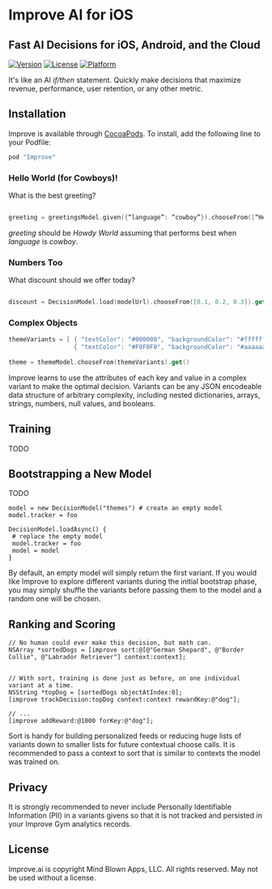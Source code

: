 # Improve AI for iOS

## Fast AI Decisions for iOS, Android, and the Cloud
 
[![Version](https://img.shields.io/cocoapods/v/Improve.svg?style=flat)](http://cocoapods.org/pods/Improve)
[![License](https://img.shields.io/cocoapods/l/Improve.svg?style=flat)](http://cocoapods.org/pods/Improve)
[![Platform](https://img.shields.io/cocoapods/p/Improve.svg?style=flat)](http://cocoapods.org/pods/Improve)

It's like an AI *if/then* statement. Quickly make decisions that maximize revenue, performance, user retention, or any other metric.

## Installation

Improve is available through [CocoaPods](http://cocoapods.org). To install, add the following line to your Podfile:

```ruby
pod "Improve"
```

### Hello World (for Cowboys)!

What is the best greeting?

```swift

greeting = greetingsModel.given({“language”: “cowboy”}).chooseFrom([“Hello World”, “Howdy World”, “Yo World”]).get()
```

*greeting* should be *Howdy World* assuming that performs best when *language* is *cowboy*.

### Numbers Too

What discount should we offer today?

```swift

discount = DecisionModel.load(modelUrl).chooseFrom([0.1, 0.2, 0.3]).get()

```

### Complex Objects

```swift
themeVariants = [ { "textColor": "#000000", "backgroundColor": "#ffffff" },
                  { "textColor": "#F0F0F0", "backgroundColor": "#aaaaaa" } ]
                            
theme = themeModel.chooseFrom(themeVariants).get()

```

Improve learns to use the attributes of each key and value in a complex variant to make the optimal decision.
Variants can be any JSON encodeable data structure of arbitrary complexity, including nested dictionaries, arrays, strings, numbers, null values, and booleans.

## Training

TODO

## Bootstrapping a New Model

TODO
```
model = new DecisionModel("themes") # create an empty model
model.tracker = foo

DecisionModel.loadAsync() {
 # replace the empty model
 model.tracker = foo
 model = model
}
```
By default, an empty model will simply return the first variant.  If you would like Improve to explore different variants during the initial bootstrap phase, you may simply shuffle the variants before passing them to the model and a random one will be chosen.

 ## Ranking and Scoring

```objc
// No human could ever make this decision, but math can.
NSArray *sortedDogs = [improve sort:@[@"German Shepard", @"Border Collie", @"Labrador Retriever"] context:context];


// With sort, training is done just as before, on one individual variant at a time.
NSString *topDog = [sortedDogs objectAtIndex:0];
[improve trackDecision:topDog context:context rewardKey:@"dog"];

// ... 
[improve addReward:@1000 forKey:@"dog"];
```

Sort is handy for building personalized feeds or reducing huge lists of variants down to smaller lists for future contextual choose calls.  It is recommended to pass a context to sort that is similar to contexts the model was trained on.

## Privacy
  
It is strongly recommended to never include Personally Identifiable Information (PII) in a variants givens so that it is not tracked and persisted in your Improve Gym analytics records.

## License

Improve.ai is copyright Mind Blown Apps, LLC. All rights reserved.  May not be used without a license.
